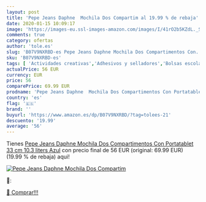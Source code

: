 ```yaml
---
layout: post
title: 'Pepe Jeans Daphne  Mochila Dos Compartim al 19.99 % de rebaja'
date: 2020-01-15 10:09:17
image: 'https://images-eu.ssl-images-amazon.com/images/I/41rO2b5KZdL._SL400_.jpg'
comments: true
category: ofertas
author: 'tole.es'
slug: 'B07V9NXRBD-es Pepe Jeans Daphne Mochila Dos Compartimentos Con...'
sku: 'B07V9NXRBD-es'
tags: [ 'Actividades creativas','Adhesivos y selladores','Bolsas escolares','Bricolaje y herramientas','Cuchillos de cocina','Equipaje','Ferretería','Hogar y cocina','Juegos de cuchillos de cocina','Juguetes','Juguetes y juegos','Lápices de colores para niños','Material de escritura y dibujo para niños','Mochilas, estuches y sets escolares','Pegamentos instantáneos','Utensilios de cocina','mochila', ]
actualPrice: 56 EUR
currency: EUR
price: 56
comparePrice: 69.99 EUR
prodname: 'Pepe Jeans Daphne  Mochila Dos Compartimentos Con Portatablet  33 cm  10.3 liters  Azul'
country: 'es'
flag: '🇪🇸'
brand: ''
buyurl: 'https://www.amazon.es/dp/B07V9NXRBD/?tag=tolees-21'
descuento: '19.99'
average: '56'
---
```


Tienes [Pepe Jeans Daphne  Mochila Dos Compartimentos Con Portatablet  33 cm  10.3 liters  Azul](https://www.amazon.es/dp/B07V9NXRBD/?tag=tolees-21) con precio final de  56 EUR (original: 69.99 EUR) (19.99 %  de rebaja) aqui!

[![Pepe Jeans Daphne  Mochila Dos Compartim](https://images-eu.ssl-images-amazon.com/images/I/41rO2b5KZdL._SL400_.jpg)](https://www.amazon.es/dp/B07V9NXRBD/?tag=tolees-21)

🔎:


[🛒 Comprar!!!](https://www.amazon.es/dp/B07V9NXRBD/?tag=tolees-21)
